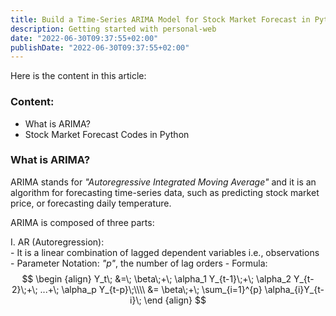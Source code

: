 ```yaml
---
title: Build a Time-Series ARIMA Model for Stock Market Forecast in Python
description: Getting started with personal-web
date: "2022-06-30T09:37:55+02:00"
publishDate: "2022-06-30T09:37:55+02:00"
---
```


Here is the content in this article:

### Content:<br>
- What is ARIMA?<br>
- Stock Market Forecast Codes in Python<br>

### What is ARIMA?<br>

ARIMA stands for <font><i>"Autoregressive Integrated Moving Average"</i></font> and it is an algorithm for forecasting time-series data, such as predicting stock market price, or forecasting daily temperature.<br>

ARIMA is composed of three parts:<br>

I. AR (Autoregression): <br>
	- It is a linear combination of lagged dependent variables i.e., observations
	- Parameter Notation: <font><i>"p"</i></font>, the number of lag orders
	- Formula:
    	$$
		\begin {align}
		Y_t\;
		&=\;
		\beta\;+\;
		\alpha_1 Y_{t-1}\;+\;
		\alpha_2 Y_{t-2}\;+\;
		...+\;
		\alpha_p Y_{t-p}\;\\\\
		&= \beta\;+\;
		\sum_{i=1}^{p} \alpha_{i}Y_{t-i}\;
		\end {align}
	    $$
    


